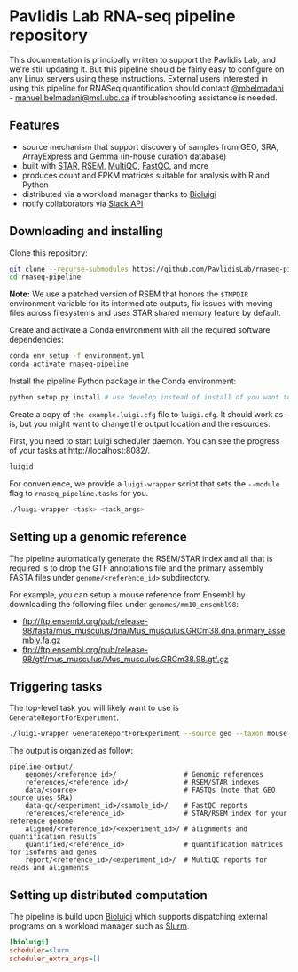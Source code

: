 # Pavlidis Lab RNA-seq pipeline repository

This documentation is principally written to support the Pavlidis Lab, and we're still updating it. But this pipeline should be fairly easy to configure on any Linux servers using these instructions. External users interested in using this pipeline for RNASeq quantification should contact [@mbelmadani](https://github.com/mbelmadani) - manuel.belmadani@msl.ubc.ca if troubleshooting assistance is needed.

## Features

 - source mechanism that support discovery of samples from GEO, SRA, ArrayExpress and Gemma (in-house curation database)
 - built with [STAR](https://github.com/alexdobin/STAR), [RSEM](https://github.com/deweylab/RSEM), [MultiQC](https://multiqc.info/), [FastQC](https://www.bioinformatics.babraham.ac.uk/projects/fastqc/), and more
 - produces count and FPKM matrices suitable for analysis with R and Python
 - distributed via a workload manager thanks to [Bioluigi](https://github.com/pavlidisLab/bioluigi)
 - notify collaborators via [Slack API](https://api.slack.com/)

## Downloading and installing

Clone this repository:

```bash
git clone --recurse-submodules https://github.com/PavlidisLab/rnaseq-pipeline
cd rnaseq-pipeline
```

**Note:** We use a patched version of RSEM that honors the `$TMPDIR`
environment variable for its intermediate outputs, fix issues with moving files
across filesystems and uses STAR shared memory feature by default.

Create and activate a Conda environment with all the required software
dependencies:

```bash
conda env setup -f environment.yml
conda activate rnaseq-pipeline
```

Install the pipeline Python package in the Conda environment:

```bash
python setup.py install # use develop instead of install of you want to edit the pipeline
```

Create a copy of `the example.luigi.cfg` file to `luigi.cfg`. It should work
as-is, but you might want to change the output location and the resources.

First, you need to start Luigi scheduler daemon. You can see the progress of your tasks
at http://localhost:8082/.

```bash
luigid
```

For convenience, we provide a `luigi-wrapper` script that sets the `--module`
flag to `rnaseq_pipeline.tasks` for you.

```bash
./luigi-wrapper <task> <task_args>
```

## Setting up a genomic reference

The pipeline automatically generate the RSEM/STAR index and all that is
required is to drop the GTF annotations file and the primary assembly FASTA
files under `genome/<reference_id>` subdirectory.

For example, you can setup a mouse reference from Ensembl by downloading the
following files under `genomes/mm10_ensembl98`:

 - ftp://ftp.ensembl.org/pub/release-98/fasta/mus_musculus/dna/Mus_musculus.GRCm38.dna.primary_assembly.fa.gz
 - ftp://ftp.ensembl.org/pub/release-98/gtf/mus_musculus/Mus_musculus.GRCm38.98.gtf.gz

## Triggering tasks

The top-level task you will likely want to use is `GenerateReportForExperiment`.

```bash
./luigi-wrapper GenerateReportForExperiment --source geo --taxon mouse --reference mm10_ensembl98 --experiment-id GSE80745
```

The output is organized as follow:

```
pipeline-output/
    genomes/<reference_id>/                 # Genomic references
    references/<reference_id>/              # RSEM/STAR indexes
    data/<source>                           # FASTQs (note that GEO source uses SRA)
    data-qc/<experiment_id>/<sample_id>/    # FastQC reports
    references/<reference_id>               # STAR/RSEM index for your reference genome
    aligned/<reference_id>/<experiment_id>/ # alignments and quantification results
    quantified/<reference_id>               # quantification matrices for isoforms and genes
    report/<reference_id>/<experiment_id>/  # MultiQC reports for reads and alignments
``` 

## Setting up distributed computation

The pipeline is build upon [Bioluigi](https://github.com/PavlidisLab/bioluigi)
which supports dispatching external programs on a workload manager such as
[Slurm](https://slurm.schedmd.com/).

```ini
[bioluigi]
scheduler=slurm
scheduler_extra_args=[]
```

